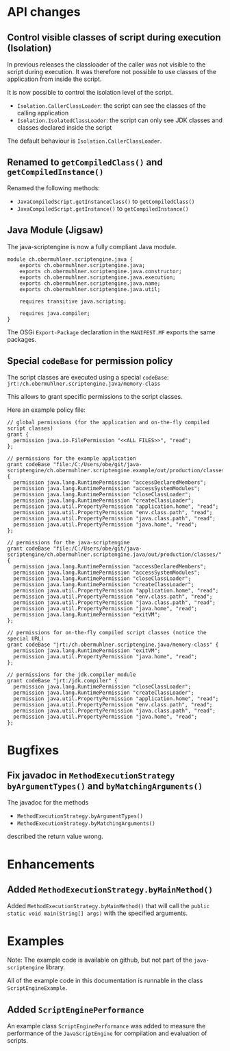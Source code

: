 # API changes

## Control visible classes of script during execution (Isolation)

In previous releases the classloader of the caller was not visible
to the script during execution.
It was therefore not possible to use classes of the application
from inside the script.

It is now possible to control the isolation level of the script.

* `Isolation.CallerClassLoader`: the script can see the classes of the
  calling application
* `Isolation.IsolatedClassLoader`: the script can only see JDK classes
  and classes declared inside the script

The default behaviour is `Isolation.CallerClassLoader`.


## Renamed to `getCompiledClass()` and `getCompiledInstance()`

Renamed the following methods:
 
* `JavaCompiledScript.getInstanceClass()` to `getCompiledClass()` 
* `JavaCompiledScript.getInstance()` to `getCompiledInstance()` 


## Java Module (Jigsaw)

The java-scriptengine is now a fully compliant Java module.

```
module ch.obermuhlner.scriptengine.java {
    exports ch.obermuhlner.scriptengine.java;
    exports ch.obermuhlner.scriptengine.java.constructor;
    exports ch.obermuhlner.scriptengine.java.execution;
    exports ch.obermuhlner.scriptengine.java.name;
    exports ch.obermuhlner.scriptengine.java.util;

    requires transitive java.scripting;

    requires java.compiler;
}
```

The OSGi `Export-Package` declaration in the `MANIFEST.MF` exports the
same packages.

## Special `codeBase` for permission policy

The script classes are executed using a special `codeBase`: 
`jrt:/ch.obermuhlner.scriptengine.java/memory-class` 

This allows to grant specific permissions to the script classes.

Here an example policy file: 
```
// global permissions (for the application and on-the-fly compiled script classes)
grant {
  permission java.io.FilePermission "<<ALL FILES>>", "read";
};

// permissions for the example application
grant codeBase "file:/C:/Users/obe/git/java-scriptengine/ch.obermuhlner.scriptengine.example/out/production/classes/" {
  permission java.lang.RuntimePermission "accessDeclaredMembers";
  permission java.lang.RuntimePermission "accessSystemModules";
  permission java.lang.RuntimePermission "closeClassLoader";
  permission java.lang.RuntimePermission "createClassLoader";
  permission java.util.PropertyPermission "application.home", "read";
  permission java.util.PropertyPermission "env.class.path", "read";
  permission java.util.PropertyPermission "java.class.path", "read";
  permission java.util.PropertyPermission "java.home", "read";
};

// permissions for the java-scriptengine
grant codeBase "file:/C:/Users/obe/git/java-scriptengine/ch.obermuhlner.scriptengine.java/out/production/classes/" {
  permission java.lang.RuntimePermission "accessDeclaredMembers";
  permission java.lang.RuntimePermission "accessSystemModules";
  permission java.lang.RuntimePermission "closeClassLoader";
  permission java.lang.RuntimePermission "createClassLoader";
  permission java.util.PropertyPermission "application.home", "read";
  permission java.util.PropertyPermission "env.class.path", "read";
  permission java.util.PropertyPermission "java.class.path", "read";
  permission java.util.PropertyPermission "java.home", "read";
  permission java.lang.RuntimePermission "exitVM";
};

// permissions for on-the-fly compiled script classes (notice the special URL)
grant codeBase "jrt:/ch.obermuhlner.scriptengine.java/memory-class" {
  permission java.lang.RuntimePermission "exitVM";
  permission java.util.PropertyPermission "java.home", "read";
};

// permissions for the jdk.compiler module
grant codeBase "jrt:/jdk.compiler" {
  permission java.lang.RuntimePermission "closeClassLoader";
  permission java.lang.RuntimePermission "createClassLoader";
  permission java.util.PropertyPermission "application.home", "read";
  permission java.util.PropertyPermission "env.class.path", "read";
  permission java.util.PropertyPermission "java.class.path", "read";
  permission java.util.PropertyPermission "java.home", "read";
};
```


# Bugfixes

## Fix javadoc in `MethodExecutionStrategy` `byArgumentTypes()` and `byMatchingArguments()`

The javadoc for the methods
* `MethodExecutionStrategy.byArgumentTypes()`
* `MethodExecutionStrategy.byMatchingArguments()`

described the return value wrong.


# Enhancements

## Added `MethodExecutionStrategy.byMainMethod()`

Added `MethodExecutionStrategy.byMainMethod()` that will call the `public static void main(String[] args)`
with the specified arguments. 


# Examples

Note: The example code is available on github, but not part of the
`java-scriptengine` library.

All of the example code in this documentation is runnable
in the class `ScriptEngineExample`.

## Added `ScriptEnginePerformance`

An example class `ScriptEnginePerformance` was added to measure the
performance of the `JavaScriptEngine` for compilation and evaluation
of scripts.
